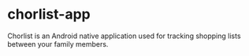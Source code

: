 # chorlist-app
Chorlist is an Android native application used for tracking shopping lists between your family members.
